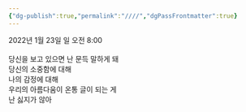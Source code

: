 ```yaml
---
{"dg-publish":true,"permalink":"////","dgPassFrontmatter":true}
---
```


2022년 1월 23일 일 오전 8:00<br/>
<br/>
당신을 보고 있으면 난 문득 말하게 돼<br/>
당신의 소중함에 대해<br/>
나의 감정에 대해<br/>
우리의 아름다움이 온통 글이 되는 게<br/>
난 싫지가 않아<br/>
